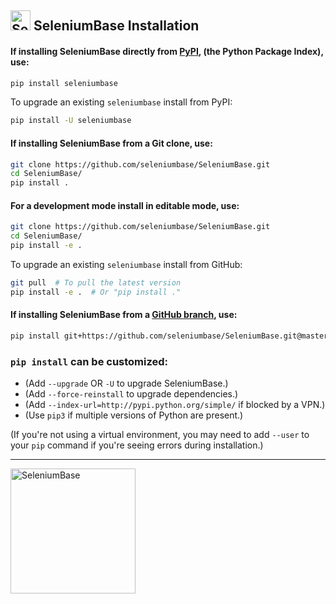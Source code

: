 ## [<img src="https://seleniumbase.io/img/logo6.png" title="SeleniumBase" width="32">](https://github.com/seleniumbase/SeleniumBase/) SeleniumBase Installation

<h4>If installing SeleniumBase directly from <a href="https://pypi.python.org/pypi/seleniumbase">PyPI</a>, (the Python Package Index), use:</h4>

```bash
pip install seleniumbase
```

To upgrade an existing ``seleniumbase`` install from PyPI:

```bash
pip install -U seleniumbase
```

<h4>If installing SeleniumBase from a Git clone, use:</h4>

```bash
git clone https://github.com/seleniumbase/SeleniumBase.git
cd SeleniumBase/
pip install .
```

<h4>For a development mode install in editable mode, use:</h4>

```bash
git clone https://github.com/seleniumbase/SeleniumBase.git
cd SeleniumBase/
pip install -e .
```

To upgrade an existing ``seleniumbase`` install from GitHub:

```bash
git pull  # To pull the latest version
pip install -e .  # Or "pip install ."
```

<h4>If installing SeleniumBase from a <a href="https://github.com/seleniumbase/SeleniumBase">GitHub branch</a>, use:</h4>

```bash
pip install git+https://github.com/seleniumbase/SeleniumBase.git@master#egg=seleniumbase
```

<h3><code>pip install</code> can be customized:</h3>

* (Add ``--upgrade`` OR ``-U`` to upgrade SeleniumBase.)
* (Add ``--force-reinstall`` to upgrade dependencies.)
* (Add ``--index-url=http://pypi.python.org/simple/`` if blocked by a VPN.)
* (Use ``pip3`` if multiple versions of Python are present.)

(If you're not using a virtual environment, you may need to add <code>--user</code> to your <code>pip</code> command if you're seeing errors during installation.)

--------

[<img src="https://seleniumbase.io/cdn/img/sb_logo_10t.png" title="SeleniumBase" width="200">](https://github.com/seleniumbase/SeleniumBase/)
